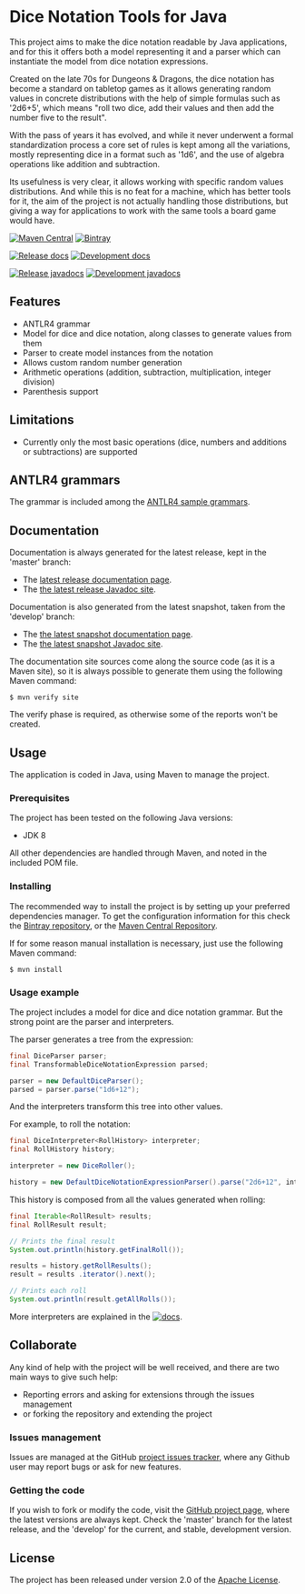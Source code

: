 # Dice Notation Tools for Java

This project aims to make the dice notation readable by Java applications, and for this it offers both a model representing it and a parser which can instantiate the model from dice notation expressions.

Created on the late 70s for Dungeons & Dragons, the dice notation has become a standard on tabletop games as it allows generating random values in concrete distributions with the help of simple formulas such as '2d6+5', which means "roll two dice, add their values and then add the number five to the result".

With the pass of years it has evolved, and while it never underwent a formal standardization process a core set of rules is kept among all the variations, mostly representing dice in a format such as '1d6', and the use of algebra operations like addition and subtraction.

Its usefulness is very clear, it allows working with specific random values distributions. And while this is no feat for a machine, which has better tools for it, the aim of the project is not actually handling those distributions, but giving a way for applications to work with the same tools a board game would have.

[![Maven Central](https://img.shields.io/maven-central/v/com.bernardomg.tabletop/dice.svg)][maven-repo]
[![Bintray](https://api.bintray.com/packages/bernardo-mg/tabletop-toolkits/dice/images/download.svg)][bintray-repo]

[![Release docs](https://img.shields.io/badge/docs-release-blue.svg)][site-release]
[![Development docs](https://img.shields.io/badge/docs-develop-blue.svg)][site-develop]

[![Release javadocs](https://img.shields.io/badge/javadocs-release-blue.svg)][javadoc-release]
[![Development javadocs](https://img.shields.io/badge/javadocs-develop-blue.svg)][javadoc-develop]

## Features

- ANTLR4 grammar
- Model for dice and dice notation, along classes to generate values from them
- Parser to create model instances from the notation
- Allows custom random number generation
- Arithmetic operations (addition, subtraction, multiplication, integer division)
- Parenthesis support

## Limitations

- Currently only the most basic operations (dice, numbers and additions or subtractions) are supported

## ANTLR4 grammars

The grammar is included among the [ANTLR4 sample grammars][antrl-grammars].

## Documentation

Documentation is always generated for the latest release, kept in the 'master' branch:

- The [latest release documentation page][site-release].
- The [the latest release Javadoc site][javadoc-release].

Documentation is also generated from the latest snapshot, taken from the 'develop' branch:

- The [the latest snapshot documentation page][site-develop].
- The [the latest snapshot Javadoc site][javadoc-develop].

The documentation site sources come along the source code (as it is a Maven site), so it is always possible to generate them using the following Maven command:

```
$ mvn verify site
```

The verify phase is required, as otherwise some of the reports won't be created.

## Usage

The application is coded in Java, using Maven to manage the project.

### Prerequisites

The project has been tested on the following Java versions:
* JDK 8

All other dependencies are handled through Maven, and noted in the included POM file.

### Installing

The recommended way to install the project is by setting up your preferred dependencies manager. To get the configuration information for this check the [Bintray repository][bintray-repo], or the [Maven Central Repository][maven-repo].

If for some reason manual installation is necessary, just use the following Maven command:

```
$ mvn install
```

### Usage example

The project includes a model for dice and dice notation grammar. But the strong point are the parser and interpreters.

The parser generates a tree from the expression:

```java
final DiceParser parser;
final TransformableDiceNotationExpression parsed;

parser = new DefaultDiceParser();
parsed = parser.parse("1d6+12");
```

And the interpreters transform this tree into other values.

For example, to roll the notation:

```java
final DiceInterpreter<RollHistory> interpreter;
final RollHistory history;

interpreter = new DiceRoller();

history = new DefaultDiceNotationExpressionParser().parse("2d6+12", interpreter);
```

This history is composed from all the values generated when rolling:

```java
final Iterable<RollResult> results;
final RollResult result;

// Prints the final result
System.out.println(history.getFinalRoll());

results = history.getRollResults();
result = results .iterator().next();

// Prints each roll
System.out.println(result.getAllRolls());
```

More interpreters are explained in the [![docs](https://img.shields.io/badge/docs-release-blue.svg)][site-release].

## Collaborate

Any kind of help with the project will be well received, and there are two main ways to give such help:

- Reporting errors and asking for extensions through the issues management
- or forking the repository and extending the project

### Issues management

Issues are managed at the GitHub [project issues tracker][issues], where any Github user may report bugs or ask for new features.

### Getting the code

If you wish to fork or modify the code, visit the [GitHub project page][scm], where the latest versions are always kept. Check the 'master' branch for the latest release, and the 'develop' for the current, and stable, development version.

## License

The project has been released under version 2.0 of the [Apache License][license].

[antrl-grammars]: https://github.com/antlr/grammars-v4
[bintray-repo]: https://bintray.com/bernardo-mg/tabletop-toolkits/dice/view
[maven-repo]: http://mvnrepository.com/artifact/com.bernardomg.tabletop/dice
[issues]: https://github.com/Bernardo-MG/dice-notation-java/issues
[javadoc-develop]: http://docs.bernardomg.com/development/maven/dice/apidocs
[javadoc-release]: http://docs.bernardomg.com/maven/dice/apidocs
[license]: http://www.apache.org/licenses/LICENSE-2.0
[scm]: http://github.com/Bernardo-MG/dice-notation-java
[site-develop]: http://docs.bernardomg.com/development/maven/dice
[site-release]: http://docs.bernardomg.com/maven/dice
